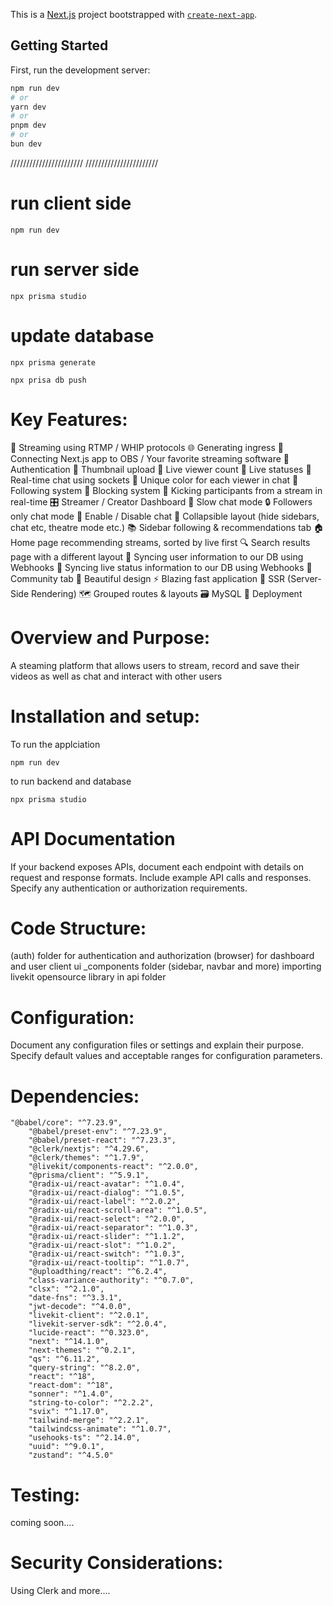 This is a [Next.js](https://nextjs.org/) project bootstrapped with [`create-next-app`](https://github.com/vercel/next.js/tree/canary/packages/create-next-app).

## Getting Started

First, run the development server:

```bash
npm run dev
# or
yarn dev
# or
pnpm dev
# or
bun dev
```

///////////////////////
///////////////////////
# run client side
```
npm run dev
```

# run server side
```
npx prisma studio
```

# update database
```
npx prisma generate
```
```
npx prisa db push
```

# Key Features:

📡 Streaming using RTMP / WHIP protocols
🌐 Generating ingress
🔗 Connecting Next.js app to OBS / Your favorite streaming software
🔐 Authentication
📸 Thumbnail upload
👀 Live viewer count
🚦 Live statuses
💬 Real-time chat using sockets
🎨 Unique color for each viewer in chat
👥 Following system
🚫 Blocking system
👢 Kicking participants from a stream in real-time
🎛️ Streamer / Creator Dashboard
🐢 Slow chat mode
🔒 Followers only chat mode
📴 Enable / Disable chat
🔽 Collapsible layout (hide sidebars, chat etc, theatre mode etc.)
📚 Sidebar following & recommendations tab
🏠 Home page recommending streams, sorted by live first
🔍 Search results page with a different layout
🔄 Syncing user information to our DB using Webhooks
📡 Syncing live status information to our DB using Webhooks
🤝 Community tab
🎨 Beautiful design
⚡ Blazing fast application
📄 SSR (Server-Side Rendering)
🗺️ Grouped routes & layouts
🗃️ MySQL
🚀 Deployment






# Overview and Purpose:
A steaming platform that allows users to stream, record and save their videos as well as chat and interact with other users 


# Installation and setup: 

To run the applciation
```
npm run dev
```
to run backend and database
```
npx prisma studio
```


# API Documentation

If your backend exposes APIs, document each endpoint with details on request and response formats.
Include example API calls and responses.
Specify any authentication or authorization requirements.

# Code Structure:
(auth) folder for authentication and authorization
(browser) for dashboard and user client ui
_components folder (sidebar, navbar and more)
importing livekit opensource library in api folder

# Configuration:

Document any configuration files or settings and explain their purpose.
Specify default values and acceptable ranges for configuration parameters.

# Dependencies:
```
"@babel/core": "^7.23.9",
    "@babel/preset-env": "^7.23.9",
    "@babel/preset-react": "^7.23.3",
    "@clerk/nextjs": "^4.29.6",
    "@clerk/themes": "^1.7.9",
    "@livekit/components-react": "^2.0.0",
    "@prisma/client": "^5.9.1",
    "@radix-ui/react-avatar": "^1.0.4",
    "@radix-ui/react-dialog": "^1.0.5",
    "@radix-ui/react-label": "^2.0.2",
    "@radix-ui/react-scroll-area": "^1.0.5",
    "@radix-ui/react-select": "^2.0.0",
    "@radix-ui/react-separator": "^1.0.3",
    "@radix-ui/react-slider": "^1.1.2",
    "@radix-ui/react-slot": "^1.0.2",
    "@radix-ui/react-switch": "^1.0.3",
    "@radix-ui/react-tooltip": "^1.0.7",
    "@uploadthing/react": "^6.2.4",
    "class-variance-authority": "^0.7.0",
    "clsx": "^2.1.0",
    "date-fns": "^3.3.1",
    "jwt-decode": "^4.0.0",
    "livekit-client": "^2.0.1",
    "livekit-server-sdk": "^2.0.4",
    "lucide-react": "^0.323.0",
    "next": "^14.1.0",
    "next-themes": "^0.2.1",
    "qs": "^6.11.2",
    "query-string": "^8.2.0",
    "react": "^18",
    "react-dom": "^18",
    "sonner": "^1.4.0",
    "string-to-color": "^2.2.2",
    "svix": "^1.17.0",
    "tailwind-merge": "^2.2.1",
    "tailwindcss-animate": "^1.0.7",
    "usehooks-ts": "^2.14.0",
    "uuid": "^9.0.1",
    "zustand": "^4.5.0"
```
# Testing:

coming soon....

# Security Considerations:
Using Clerk  and more.... 

